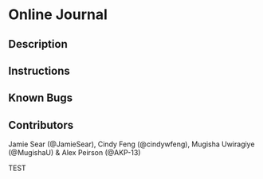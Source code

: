 # Online Journal

## Description

## Instructions

## Known Bugs

## Contributors

Jamie Sear (@JamieSear), Cindy Feng (@cindywfeng), Mugisha Uwiragiye (@MugishaU) & Alex Peirson (@AKP-13)

TEST

